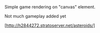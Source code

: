 Simple game rendering on "canvas" element.

Not much gameplay added yet

[http://h2844272.stratoserver.net/asteroids/]